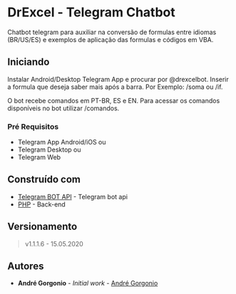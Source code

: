 # DrExcel - Telegram Chatbot

Chatbot telegram para auxiliar na conversão de formulas entre idiomas (BR/US/ES) e exemplos de aplicação das formulas e códigos em VBA.

## Iniciando

Instalar Android/Desktop Telegram App e procurar por @drexcelbot. Inserir a formula que deseja saber mais após a barra. Por Exemplo: /soma ou /if.

O bot recebe comandos em PT-BR, ES e EN. Para acessar os comandos disponíveis no bot utilizar /comandos.

### Pré Requisitos

* Telegram App Android/iOS ou
* Telegram Desktop ou
* Telegram Web

## Construído com

* [Telegram BOT API](https://core.telegram.org/bots/api) - Telegram bot api
* [PHP](https://www.php.net/) - Back-end

## Versionamento

> v1.1.1.6 - 15.05.2020

## Autores

* **André Gorgonio** - *Initial work* - [André Gorgonio](https://www.linkedin.com/in/andregorgonio)
